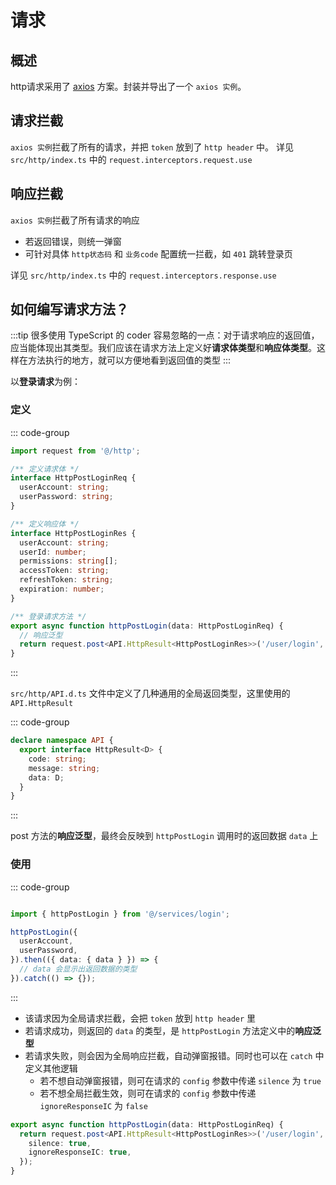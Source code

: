 # 请求

## 概述

http请求采用了 [axios](https://axios-http.com/docs/intro) 方案。封装并导出了一个 `axios 实例`。

## 请求拦截

`axios 实例`拦截了所有的请求，并把 `token` 放到了 `http header` 中。
详见 `src/http/index.ts` 中的 `request.interceptors.request.use`

## 响应拦截

`axios 实例`拦截了所有请求的响应

- 若返回错误，则统一弹窗
- 可针对具体 `http状态码` 和 `业务code` 配置统一拦截，如 `401` 跳转登录页

详见 `src/http/index.ts` 中的 `request.interceptors.response.use`

## 如何编写请求方法？

:::tip
很多使用 TypeScript 的 coder 容易忽略的一点：对于请求响应的返回值，应当能体现出其类型。我们应该在请求方法上定义好**请求体类型**和**响应体类型**。这样在方法执行的地方，就可以方便地看到返回值的类型
:::

以**登录请求**为例：

### 定义

::: code-group

```ts [service/login.ts]
import request from '@/http';

/** 定义请求体 */
interface HttpPostLoginReq {
  userAccount: string;
  userPassword: string;
}

/** 定义响应体 */
interface HttpPostLoginRes {
  userAccount: string;
  userId: number; 
  permissions: string[];
  accessToken: string;
  refreshToken: string;
  expiration: number;
}

/** 登录请求方法 */
export async function httpPostLogin(data: HttpPostLoginReq) {
  // 响应泛型
  return request.post<API.HttpResult<HttpPostLoginRes>>('/user/login', data);
}
```

:::

`src/http/API.d.ts` 文件中定义了几种通用的全局返回类型，这里使用的 `API.HttpResult`

::: code-group

```ts [src/http/API.d.ts]
declare namespace API {
  export interface HttpResult<D> {
    code: string;
    message: string;
    data: D;
  }
}
```

:::

post 方法的**响应泛型**，最终会反映到 `httpPostLogin` 调用时的返回数据 `data` 上

### 使用

::: code-group

```ts [src/pages/login/LoginForm.tsx]

import { httpPostLogin } from '@/services/login';

httpPostLogin({
  userAccount,
  userPassword,
}).then(({ data: { data } }) => {
  // data 会显示出返回数据的类型
}).catch(() => {});
```

:::

- 该请求因为全局请求拦截，会把 `token` 放到 `http header` 里
- 若请求成功，则返回的 `data` 的类型，是 `httpPostLogin` 方法定义中的**响应泛型**
- 若请求失败，则会因为全局响应拦截，自动弹窗报错。同时也可以在 `catch` 中定义其他逻辑
  - 若不想自动弹窗报错，则可在请求的 `config` 参数中传递 `silence` 为 `true`
  - 若不想全局拦截生效，则可在请求的 `config` 参数中传递 `ignoreResponseIC` 为 `false`

```typescript
export async function httpPostLogin(data: HttpPostLoginReq) {
  return request.post<API.HttpResult<HttpPostLoginRes>>('/user/login', data, {
    silence: true,
    ignoreResponseIC: true,
  });
}
```
